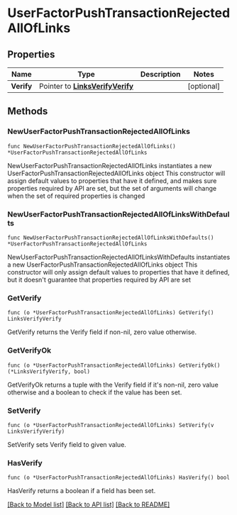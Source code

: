 # UserFactorPushTransactionRejectedAllOfLinks

## Properties

Name | Type | Description | Notes
------------ | ------------- | ------------- | -------------
**Verify** | Pointer to [**LinksVerifyVerify**](LinksVerifyVerify.md) |  | [optional] 

## Methods

### NewUserFactorPushTransactionRejectedAllOfLinks

`func NewUserFactorPushTransactionRejectedAllOfLinks() *UserFactorPushTransactionRejectedAllOfLinks`

NewUserFactorPushTransactionRejectedAllOfLinks instantiates a new UserFactorPushTransactionRejectedAllOfLinks object
This constructor will assign default values to properties that have it defined,
and makes sure properties required by API are set, but the set of arguments
will change when the set of required properties is changed

### NewUserFactorPushTransactionRejectedAllOfLinksWithDefaults

`func NewUserFactorPushTransactionRejectedAllOfLinksWithDefaults() *UserFactorPushTransactionRejectedAllOfLinks`

NewUserFactorPushTransactionRejectedAllOfLinksWithDefaults instantiates a new UserFactorPushTransactionRejectedAllOfLinks object
This constructor will only assign default values to properties that have it defined,
but it doesn't guarantee that properties required by API are set

### GetVerify

`func (o *UserFactorPushTransactionRejectedAllOfLinks) GetVerify() LinksVerifyVerify`

GetVerify returns the Verify field if non-nil, zero value otherwise.

### GetVerifyOk

`func (o *UserFactorPushTransactionRejectedAllOfLinks) GetVerifyOk() (*LinksVerifyVerify, bool)`

GetVerifyOk returns a tuple with the Verify field if it's non-nil, zero value otherwise
and a boolean to check if the value has been set.

### SetVerify

`func (o *UserFactorPushTransactionRejectedAllOfLinks) SetVerify(v LinksVerifyVerify)`

SetVerify sets Verify field to given value.

### HasVerify

`func (o *UserFactorPushTransactionRejectedAllOfLinks) HasVerify() bool`

HasVerify returns a boolean if a field has been set.


[[Back to Model list]](../README.md#documentation-for-models) [[Back to API list]](../README.md#documentation-for-api-endpoints) [[Back to README]](../README.md)


